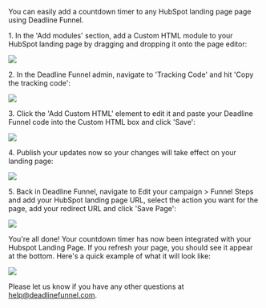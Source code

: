 You can easily add a countdown timer to any HubSpot landing page page using
Deadline Funnel.

1\.  In the 'Add modules' section, add a Custom HTML module to your HubSpot landing page by dragging and dropping it onto the page editor: 

![](https://d33v4339jhl8k0.cloudfront.net/docs/assets/53974d6ce4b0c76107b109d1/images/5a34361e04286346b0bc8ed9/file-UT9ToBPURT.png)


2\. In the Deadline Funnel admin, navigate to 'Tracking Code' and hit 'Copy the tracking code': 

![](https://d33v4339jhl8k0.cloudfront.net/docs/assets/53974d6ce4b0c76107b109d1/images/5a79f60f0428634376cfdcb2/file-elWYOoZEj4.png)


3\. Click the 'Add Custom HTML' element to edit it and paste your Deadline Funnel code into the Custom HTML box and click 'Save': 

![](https://d33v4339jhl8k0.cloudfront.net/docs/assets/53974d6ce4b0c76107b109d1/images/5a34378f2c7d3a46d5961fb3/file-pDBsGLu15z.png)


4\. Publish your updates now so your changes will take effect on your landing page: 

![](https://d33v4339jhl8k0.cloudfront.net/docs/assets/53974d6ce4b0c76107b109d1/images/5a3438382c7d3a46d5961fb9/file-OaSZ58KE0l.png)


5\. Back in Deadline Funnel, navigate to Edit your campaign > Funnel Steps and add your HubSpot landing page URL, select the action you want for the page, add your redirect URL and click 'Save Page': 

![](https://d33v4339jhl8k0.cloudfront.net/docs/assets/53974d6ce4b0c76107b109d1/images/5c783c362c7d3a0cb932155e/file-JDPyIgnWsG.png)

You're all done! Your countdown timer has now been integrated with your
Hubspot Landing Page. If you refresh your page, you should see it appear at
the bottom. Here's a quick example of what it will look like:

![](https://d33v4339jhl8k0.cloudfront.net/docs/assets/53974d6ce4b0c76107b109d1/images/5c65c0a12c7d3a66e32e783a/file-r2622Bfum3.png)

Please let us know if you have any other questions at
[help@deadlinefunnel.com](mailto:mailto:help@deadlinefunnel.com).

